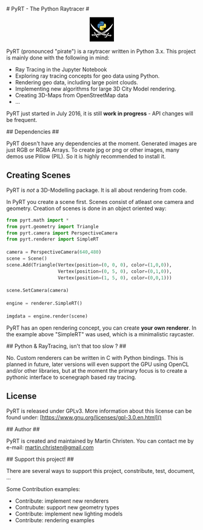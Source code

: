 # PyRT - The Python Raytracer #


<p align="center">
  <img src="docs/img/pyRT_64.png" />
</p>


PyRT (pronounced "pirate") is a raytracer written in Python 3.x. This project is mainly done with the following in mind:

  * Ray Tracing in the Jupyter Notebook
  * Exploring ray tracing concepts for geo data using Python.
  * Rendering geo data, including large point clouds.
  * Implementing new algorithms for large 3D City Model rendering.
  * Creating 3D-Maps from OpenStreetMap data
  * ...

PyRT just started in July 2016, it is still **work in progress** - API changes will be frequent.


## Dependencies ##


PyRT doesn't have any dependencies at the moment. Generated images are just RGB or RGBA Arrays. To create jpg or png or other images, many demos use Pillow (PIL). So it is highly recommended to install it.


## Creating Scenes ##


PyRT is *not* a 3D-Modelling package. It is all about rendering from code.

In PyRT you create a scene first. Scenes consist of atleast one camera and geometry. Creation of scenes is done in an object oriented way:

```python
from pyrt.math import *
from pyrt.geometry import Triangle
from pyrt.camera import PerspectiveCamera
from pyrt.renderer import SimpleRT

camera = PerspectiveCamera(640,480)
scene = Scene()
scene.Add(Triangle(Vertex(position=(0, 0, 0), color=(1,0,0)), 
                   Vertex(position=(0, 5, 0), color=(0,1,0)), 
                   Vertex(position=(1, 5, 0), color=(0,0,1)))
                   
scene.SetCamera(camera)

engine = renderer.SimpleRT()

imgdata = engine.render(scene)
```

PyRT has an open rendering concept, you can create **your own renderer**. In the example above "SimpleRT" was used, which is a minimalistic raycaster.


## Python & RayTracing, isn't that too slow ? ##


No. Custom renderers can be written in C with Python bindings. This is planned in future, later versions will even support the GPU using OpenCL and/or other libraries, but at the moment the primary focus is to create a pythonic interface to scenegraph based ray tracing.


## License ##


PyRT is released under GPLv3. 
More information about this license can be found under: [https://www.gnu.org/licenses/gpl-3.0.en.html]()

## Author ##


PyRT is created and maintained by Martin Christen. You can contact me by e-mail: martin.christen@gmail.com


## Support this project! ##


There are several ways to support this project, constribute, test, document, ...

Some Contribution examples:

* Contribute: implement new renderers
* Contrubute: support new geometry types 
* Contribute: implement new lighting models
* Contribute: rendering examples


